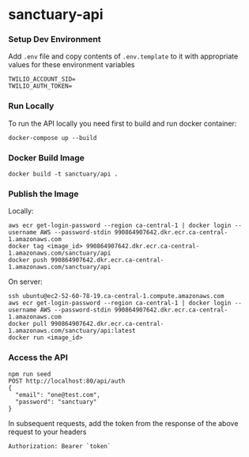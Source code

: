 # sanctuary-api

### Setup Dev Environment

Add `.env` file and copy contents of `.env.template` to it with appropriate values for these environment variables

```
TWILIO_ACCOUNT_SID=
TWILIO_AUTH_TOKEN=
```

### Run Locally
To run the API locally you need first to build and run docker container:

    docker-compose up --build

### Docker Build Image

    docker build -t sanctuary/api .
    
### Publish the Image

Locally:
```
aws ecr get-login-password --region ca-central-1 | docker login --username AWS --password-stdin 990864907642.dkr.ecr.ca-central-1.amazonaws.com
docker tag <image_id> 990864907642.dkr.ecr.ca-central-1.amazonaws.com/sanctuary/api
docker push 990864907642.dkr.ecr.ca-central-1.amazonaws.com/sanctuary/api
```
On server:
```
ssh ubuntu@ec2-52-60-78-19.ca-central-1.compute.amazonaws.com
aws ecr get-login-password --region ca-central-1 | docker login --username AWS --password-stdin 990864907642.dkr.ecr.ca-central-1.amazonaws.com
docker pull 990864907642.dkr.ecr.ca-central-1.amazonaws.com/sanctuary/api:latest
docker run <image_id>
```

### Access the API

    npm run seed
    POST http://localhost:80/api/auth
    {
      "email": "one@test.com",
      "password": "sanctuary"
    }

  In subsequent requests, add the token from the response of the above request to your headers

    Authorization: Bearer `token`
